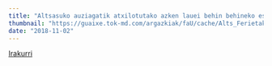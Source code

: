 ```yaml
---
title: "Altsasuko auziagatik atxilotutako azken lauei behin behineko espetxealdia luzatu diete "
thumbnail: "https://guaixe.tok-md.com/argazkiak/faU/cache/Alts_Ferietako_liskarra_Altsasuko_Gurasoak_content.jpg"
date: "2018-11-02"
---
```

[Irakurri](https://guaixe.eus/altsasu/1541163285840-altsasuko-auziagatik-atxilotutako-lauei-behin-behineko-espetxealdia-luzatu-diete)
